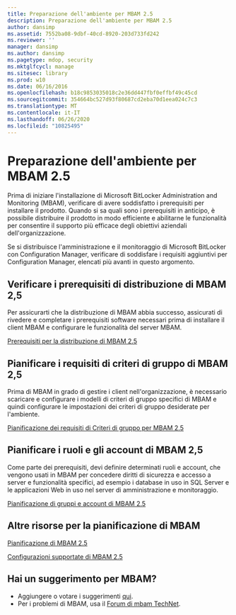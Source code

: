 ```yaml
---
title: Preparazione dell'ambiente per MBAM 2.5
description: Preparazione dell'ambiente per MBAM 2.5
author: dansimp
ms.assetid: 7552ba08-9dbf-40cd-8920-203d733fd242
ms.reviewer: ''
manager: dansimp
ms.author: dansimp
ms.pagetype: mdop, security
ms.mktglfcycl: manage
ms.sitesec: library
ms.prod: w10
ms.date: 06/16/2016
ms.openlocfilehash: b18c9853035018c2e36dd447fbf0effbf49c45cd
ms.sourcegitcommit: 354664bc527d93f80687cd2eba70d1eea024c7c3
ms.translationtype: MT
ms.contentlocale: it-IT
ms.lasthandoff: 06/26/2020
ms.locfileid: "10825495"
---
```

# Preparazione dell'ambiente per MBAM 2.5


Prima di iniziare l'installazione di Microsoft BitLocker Administration and Monitoring (MBAM), verificare di avere soddisfatto i prerequisiti per installare il prodotto. Quando si sa quali sono i prerequisiti in anticipo, è possibile distribuire il prodotto in modo efficiente e abilitarne le funzionalità per consentire il supporto più efficace degli obiettivi aziendali dell'organizzazione.

Se si distribuisce l'amministrazione e il monitoraggio di Microsoft BitLocker con Configuration Manager, verificare di soddisfare i requisiti aggiuntivi per Configuration Manager, elencati più avanti in questo argomento.

## Verificare i prerequisiti di distribuzione di MBAM 2,5


Per assicurarti che la distribuzione di MBAM abbia successo, assicurati di rivedere e completare i prerequisiti software necessari prima di installare il client MBAM e configurare le funzionalità del server MBAM.

[Prerequisiti per la distribuzione di MBAM 2.5](mbam-25-deployment-prerequisites.md)

## Pianificare i requisiti di criteri di gruppo di MBAM 2,5


Prima di MBAM in grado di gestire i client nell'organizzazione, è necessario scaricare e configurare i modelli di criteri di gruppo specifici di MBAM e quindi configurare le impostazioni dei criteri di gruppo desiderate per l'ambiente.

[Pianificazione dei requisiti di Criteri di gruppo per MBAM 2.5](planning-for-mbam-25-group-policy-requirements.md)

## Pianificare i ruoli e gli account di MBAM 2,5


Come parte dei prerequisiti, devi definire determinati ruoli e account, che vengono usati in MBAM per concedere diritti di sicurezza e accesso a server e funzionalità specifici, ad esempio i database in uso in SQL Server e le applicazioni Web in uso nel server di amministrazione e monitoraggio.

[Pianificazione di gruppi e account di MBAM 2.5](planning-for-mbam-25-groups-and-accounts.md)

## Altre risorse per la pianificazione di MBAM


[Pianificazione di MBAM 2.5](planning-for-mbam-25.md)

[Configurazioni supportate di MBAM 2.5](mbam-25-supported-configurations.md)

## Hai un suggerimento per MBAM?
- Aggiungere o votare i suggerimenti [qui](http://mbam.uservoice.com/forums/268571-microsoft-bitlocker-administration-and-monitoring). 
- Per i problemi di MBAM, usa il [Forum di mbam TechNet](https://social.technet.microsoft.com/Forums/home?forum=mdopmbam).

 

 





